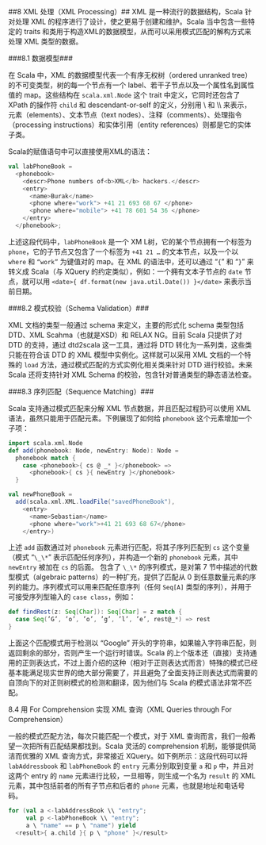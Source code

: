 ##8	XML 处理（XML Processing）##
XML 是一种流行的数据结构，Scala 针对处理 XML 的程序进行了设计，使之更易于创建和维护。Scala 当中包含一些特定的 traits 和类用于构造XML的数据模型，从而可以采用模式匹配的解构方式来处理 XML 类型的数据。

###8.1 数据模型###

在 Scala 中，XML 的数据模型代表一个有序无权树（ordered unranked tree）的不可变类型，树的每一个节点有一个 label、若干子节点以及一个属性名到属性值的 map。这些结构在 `scala.xml.Node` 这个 trait 中定义，它同时还包含了 XPath 的操作符 `child` 和 descendant-or-self 的定义，分别用 \ 和 \\\\ 来表示，元素（elements）、文本节点（text nodes）、注释（comments）、处理指令（processing instructions）和实体引用（entity references）则都是它的实体子类。

Scala的赋值语句中可以直接使用XML的语法：

```Scala
val labPhoneBook =
  <phonebook>
    <descr>Phone numbers of<b>XML</b> hackers.</descr>
    <entry>
      <name>Burak</name>
      <phone where="work"> +41 21 693 68 67 </phone>
      <phone where="mobile"> +41 78 601 54 36 </phone>
    </entry>
  </phonebook>;
```

上述这段代码中，`labPhoneBook` 是一个 XM L树，它的某个节点拥有一个标签为 `phone`，它的子节点又包含了一个标签为 `+41 21 …` 的文本节点，以及一个以 `where` 和 `“work”` 为键值对的 map。在 XML 的语法中，还可以通过 “`{`” 和 “`}`” 来转义成 Scala（与 XQuery 的约定类似），例如：一个拥有文本子节点的 `date` 节点，就可以用 `<date>{ df.format(new java.util.Date()) }</date>` 来表示当前日期。

###8.2 模式校验（Schema Validation）###

XML 文档的类型一般通过 schema 来定义，主要的形式化 schema 类型包括 DTD、XML Scahma（也就是XSD）和 RELAX NG。目前 Scala 只提供了对 DTD 的支持，通过 dtd2scala 这一工具，通过将 DTD 转化为一系列类，这些类只能在符合该 DTD 的 XML 模型中实例化。这样就可以采用 XML 文档的一个特殊的 `load` 方法，通过模式匹配的方式实例化相关类来针对 DTD 进行校验。未来 Scala 还将支持针对 XML Schema 的校验，包含针对普通类型的静态语法检查。

###8.3 序列匹配（Sequence Matching）###

Scala 支持通过模式匹配来分解 XML 节点数据，并且匹配过程扔可以使用 XML 语法，虽然只能用于匹配元素。下例展现了如何给 `phonebook` 这个元素增加一个子项：

```Scala
import scala.xml.Node
def add(phonebook: Node, newEntry: Node): Node =
  phonebook match {
    case <phonebook>{ cs @ _* }</phonebook> =>
      <phonebook>{ cs }{ newEntry }</phonebook>
  }

val newPhoneBook =
  add(scala.xml.XML.loadFile("savedPhoneBook"),
    <entry>
      <name>Sebastian</name>
      <phone where="work">+41 21 693 68 67</phone>
    </entry>)
```

上述 `add` 函数通过对 `phonebook` 元素进行匹配，将其子序列匹配到 `cs` 这个变量（模式 “`\_\*`” 表示匹配任何序列），并构造一个新的 `phonebook` 元素，其中 `newEntry` 被加在 `cs` 的后面。
包含了 `\_\*` 的序列模式，是对第 7 节中描述的代数型模式（algebraic patterns）的一种扩充，提供了匹配从 0 到任意数量元素的序列的能力。序列模式可以用来匹配任意序列（任何 `Seq[A]` 类型的序列），并用于可接受序列型输入的 `case class`，例如：

```Scala
def findRest(z: Seq[Char]): Seq[Char] = z match {
  case Seq(’G’, ’o’, ’o’, ’g’, ’l’, ’e’, rest@_*) => rest
}
```

上面这个匹配模式用于检测以 “Google” 开头的字符串，如果输入字符串匹配，则返回剩余的部分，否则产生一个运行时错误。Scala 的上个版本还（直接）支持通用的正则表达式，不过上面介绍的这种（相对于正则表达式而言）特殊的模式已经基本能满足现实世界的绝大部分需要了，并且避免了全面支持正则表达式而需要的自顶向下的对正则树模式的检测和翻译，因为他们与 Scala 的模式语法非常不匹配。

8.4	用 For Comprehension 实现 XML 查询（XML Queries through For Comprehension）

一般的模式匹配方法，每次只能匹配一个模式，对于 XML 查询而言，我们一般希望一次把所有匹配结果都找到。Scala 灵活的 comprehension 机制，能够提供简洁而优雅的 XML 查询方式，非常接近 XQuery。如下例所示：这段代码可以将 `labAddressbook` 和 `labPhoneBook` 的 `entry` 元素分别取到变量 `a` 和 `p` 中，并且对这两个 entry 的 `name` 元素进行比较，一旦相等，则生成一个名为 `result` 的 XML 元素，其中包括前者的所有子节点和后者的 `phone` 元素，也就是地址和电话号码。

```Scala
for (val a <-labAddressBook \\ "entry";
     val p <-labPhoneBook \\ "entry";
     a \ "name" == p \ "name") yield
  <result>{ a.child }{ p \ "phone" }</result>
```
